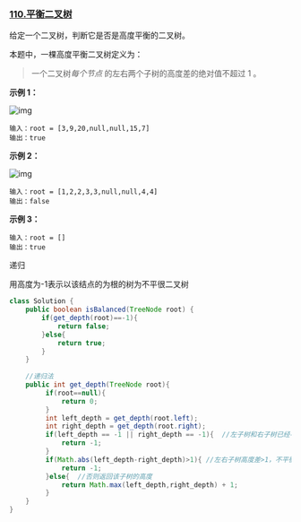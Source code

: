### [110.平衡二叉树](https://leetcode.cn/problems/balanced-binary-tree/)

给定一个二叉树，判断它是否是高度平衡的二叉树。

本题中，一棵高度平衡二叉树定义为：

> 一个二叉树*每个节点* 的左右两个子树的高度差的绝对值不超过 1 。

 

**示例 1：**

![img](https://assets.leetcode.com/uploads/2020/10/06/balance_1.jpg)

```
输入：root = [3,9,20,null,null,15,7]
输出：true
```

**示例 2：**

![img](https://assets.leetcode.com/uploads/2020/10/06/balance_2.jpg)

```
输入：root = [1,2,2,3,3,null,null,4,4]
输出：false
```

**示例 3：**

```
输入：root = []
输出：true
```



递归

用高度为-1表示以该结点的为根的树为不平很二叉树

```java
class Solution {
    public boolean isBalanced(TreeNode root) {
        if(get_depth(root)==-1){
            return false;
        }else{
            return true;
        }
    }
    
    //递归法
    public int get_depth(TreeNode root){
         if(root==null){
             return 0;
         }
         int left_depth = get_depth(root.left);
         int right_depth = get_depth(root.right);
         if(left_depth == -1 || right_depth == -1){  //左子树和右子树已经不平衡
             return -1;
         }
         if(Math.abs(left_depth-right_depth)>1){ //左右子树高度差>1，不平衡
             return -1;
         }else{  //否则返回该子树的高度
             return Math.max(left_depth,right_depth) + 1;
         }
    }
}
```



